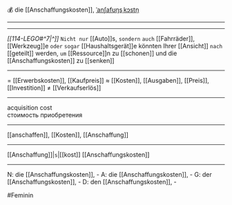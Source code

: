 💰 die [[Anschaffungskosten]], [ˈanʃafʊŋsˌkɔstn̩](https://youglish.com/pronounce/Anschaffungskosten/german)

---
---

*[[114-LEGO#^7|^]]* `Nicht nur` [[Auto]]s, `sondern` `auch` [[Fahrräder]], [[Werkzeug]]e `oder` `sogar` [[Haushaltsgerät]]e könnten Ihrer [[Ansicht]] `nach` [[geteilt]] werden, `um` [[Ressource]]n zu [[schonen]] und die [[Anschaffungskosten]] zu [[senken]]




---
= [[Erwerbskosten]], [[Kaufpreis]]
≈ [[Kosten]], [[Ausgaben]], [[Preis]], [[Investition]]
≠ [[Verkaufserlös]]

---
acquisition cost  
стоимость приобретения

---
[[anschaffen]], [[Kosten]], [[Anschaffung]]

---
[[Anschaffung]]|`s`|[[kost]]
[[Anschaffungskosten]]


---
N: die [[Anschaffungskosten]], -
A: die [[Anschaffungskosten]], -
G: der [[Anschaffungskosten]], -
D: den [[Anschaffungskosten]], -

#Feminin 